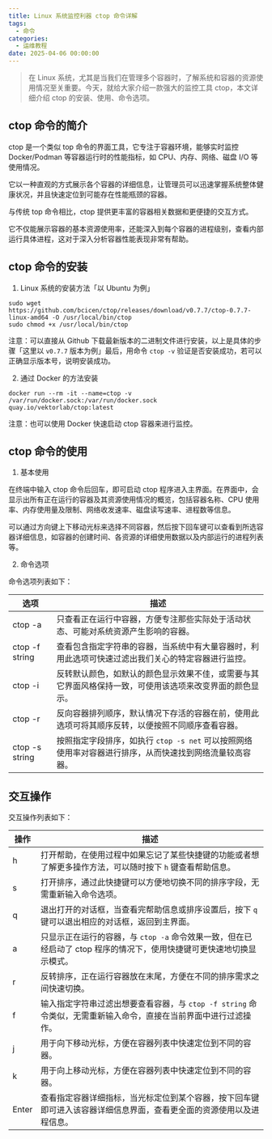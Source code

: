 ```yaml
---
title: Linux 系统监控利器 ctop 命令详解
tags:
  - 命令
categories:
  - 运维教程
date: 2025-04-06 00:00:00
---
```


> 在 Linux 系统，尤其是当我们在管理多个容器时，了解系统和容器的资源使用情况至关重要。今天，就给大家介绍一款强大的监控工具 ctop，本文详细介绍 ctop 的安装、使用、命令选项。

<!-- more -->

## ctop 命令的简介

ctop 是一个类似 top 命令的界面工具，它专注于容器环境，能够实时监控 Docker/Podman 等容器运行时的性能指标，如 CPU、内存、网络、磁盘 I/O 等使用情况。

它以一种直观的方式展示各个容器的详细信息，让管理员可以迅速掌握系统整体健康状况，并且快速定位到可能存在性能瓶颈的容器。

与传统 top 命令相比，ctop 提供更丰富的容器相关数据和更便捷的交互方式。

它不仅能展示容器的基本资源使用率，还能深入到每个容器的进程级别，查看内部运行具体进程，这对于深入分析容器性能表现非常有帮助。

## ctop 命令的安装

1. Linux 系统的安装方法「以 Ubuntu 为例」

```
sudo wget https://github.com/bcicen/ctop/releases/download/v0.7.7/ctop-0.7.7-linux-amd64 -O /usr/local/bin/ctop
sudo chmod +x /usr/local/bin/ctop
```

注意：可以直接从 Github 下载最新版本的二进制文件进行安装，以上是具体的步骤「这里以 `v0.7.7` 版本为例」最后，用命令 `ctop -v` 验证是否安装成功，若可以正确显示版本号，说明安装成功。

2. 通过 Docker 的方法安装

```
docker run --rm -it --name=ctop -v /var/run/docker.sock:/var/run/docker.sock quay.io/vektorlab/ctop:latest
```

注意：也可以使用 Docker 快速启动 ctop 容器来进行监控。

## ctop 命令的使用

1. 基本使用

在终端中输入 ctop 命令后回车，即可启动 ctop 程序进入主界面。在界面中，会显示出所有正在运行的容器及其资源使用情况的概览，包括容器名称、CPU 使用率、内存使用量及限制、网络收发速率、磁盘读写速率、进程数等信息。

可以通过方向键上下移动光标来选择不同容器，然后按下回车键可以查看到所选容器详细信息，如容器的创建时间、各资源的详细使用数据以及内部运行的进程列表等。

2. 命令选项

命令选项列表如下：

| 选项 | 描述 |
| - | - |
| ctop -a | 只查看正在运行中容器，方便专注那些实际处于活动状态、可能对系统资源产生影响的容器。 |
| ctop -f string | 查看包含指定字符串的容器，当系统中有大量容器时，利用此选项可快速过滤出我们关心的特定容器进行监控。 |
| ctop -i | 反转默认颜色，如默认的颜色显示效果不佳，或需要与其它界面风格保持一致，可使用该选项来改变界面的颜色显示。 |
| ctop -r | 反向容器排列顺序，默认情况下存活的容器在前，使用此选项可将其顺序反转，以便按照不同顺序查看容器。 |
| ctop -s string | 按照指定字段排序，如执行 `ctop -s net` 可以按照网络使用率对容器进行排序，从而快速找到网络流量较高容器。 |

## 交互操作

交互操作列表如下：

| 操作 | 描述 |
| - | - |
| h | 打开帮助，在使用过程中如果忘记了某些快捷键的功能或者想了解更多操作方法，可以随时按下 `h` 键查看帮助信息。 |
| s | 打开排序，通过此快捷键可以方便地切换不同的排序字段，无需重新输入命令选项。 |
| q | 退出打开的对话框，当查看完帮助信息或排序设置后，按下 `q` 键可以退出相应的对话框，返回到主界面。 |
| a | 只显示正在运行的容器，与 `ctop -a` 命令效果一致，但在已经启动了 ctop 程序的情况下，使用快捷键可更快速地切换显示模式。 |
| r | 反转排序，正在运行容器放在末尾，方便在不同的排序需求之间快速切换。 |
| f | 输入指定字符串过滤出想要查看容器，与 `ctop -f string` 命令类似，无需重新输入命令，直接在当前界面中进行过滤操作。 |
| j | 用于向下移动光标，方便在容器列表中快速定位到不同的容器。 |
| k | 用于向上移动光标，方便在容器列表中快速定位到不同的容器。 |
| Enter | 查看指定容器详细指标，当光标定位到某个容器，按下回车键即可进入该容器详细信息界面，查看更全面的资源使用以及进程信息。 |